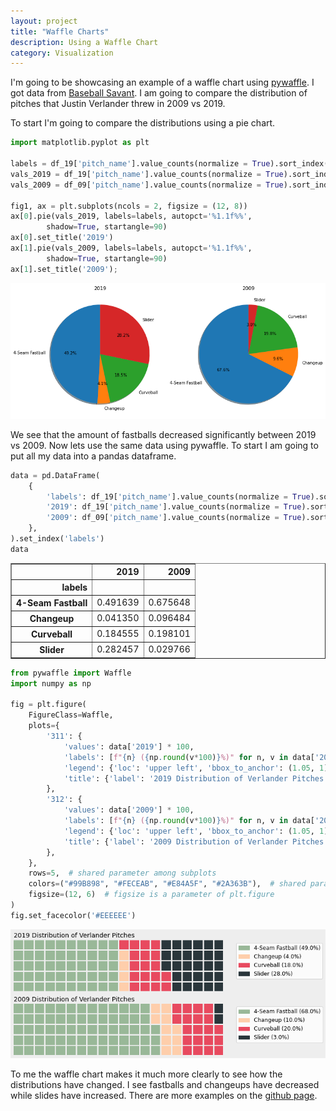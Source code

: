 ```yaml
---
layout: project
title: "Waffle Charts"
description: Using a Waffle Chart
category: Visualization
---
```


I'm going to be showcasing an example of a waffle chart using [pywaffle](https://github.com/gyli/PyWaffle).  I got data from [Baseball Savant](https://baseballsavant.mlb.com/).  I am going to compare the distribution of pitches that Justin Verlander threw in 2009 vs 2019. 

To start I'm going to compare the distributions using a pie chart. 


```python
import matplotlib.pyplot as plt

labels = df_19['pitch_name'].value_counts(normalize = True).sort_index().index
vals_2019 = df_19['pitch_name'].value_counts(normalize = True).sort_index().values
vals_2009 = df_09['pitch_name'].value_counts(normalize = True).sort_index().values

fig1, ax = plt.subplots(ncols = 2, figsize = (12, 8))
ax[0].pie(vals_2019, labels=labels, autopct='%1.1f%%',
        shadow=True, startangle=90)
ax[0].set_title('2019')
ax[1].pie(vals_2009, labels=labels, autopct='%1.1f%%',
        shadow=True, startangle=90)
ax[1].set_title('2009');
```


![png](https://raw.githubusercontent.com/sik-flow/sik-flow.github.io/master/_projects/images/pywaffle_files/pywaffle_1_0.png)


We see that the amount of fastballs decreased significantly between 2019 vs 2009.  Now lets use the same data using pywaffle.  To start I am going to put all my data into a pandas dataframe. 


```python
data = pd.DataFrame(
    {
        'labels': df_19['pitch_name'].value_counts(normalize = True).sort_index().index,
        '2019': df_19['pitch_name'].value_counts(normalize = True).sort_index(),
        '2009': df_09['pitch_name'].value_counts(normalize = True).sort_index(),
    },
).set_index('labels')
data
```




<div>
<style scoped>
    .dataframe tbody tr th:only-of-type {
        vertical-align: middle;
    }

    .dataframe tbody tr th {
        vertical-align: top;
    }

    .dataframe thead th {
        text-align: right;
    }
</style>
<table border="1" class="dataframe">
  <thead>
    <tr style="text-align: right;">
      <th></th>
      <th>2019</th>
      <th>2009</th>
    </tr>
    <tr>
      <th>labels</th>
      <th></th>
      <th></th>
    </tr>
  </thead>
  <tbody>
    <tr>
      <th>4-Seam Fastball</th>
      <td>0.491639</td>
      <td>0.675648</td>
    </tr>
    <tr>
      <th>Changeup</th>
      <td>0.041350</td>
      <td>0.096484</td>
    </tr>
    <tr>
      <th>Curveball</th>
      <td>0.184555</td>
      <td>0.198101</td>
    </tr>
    <tr>
      <th>Slider</th>
      <td>0.282457</td>
      <td>0.029766</td>
    </tr>
  </tbody>
</table>
</div>




```python
from pywaffle import Waffle
import numpy as np

fig = plt.figure(
    FigureClass=Waffle,
    plots={
        '311': {
            'values': data['2019'] * 100,
            'labels': [f"{n} ({np.round(v*100)}%)" for n, v in data['2019'].items()],
            'legend': {'loc': 'upper left', 'bbox_to_anchor': (1.05, 1), 'fontsize': 12},
            'title': {'label': '2019 Distribution of Verlander Pitches', 'loc': 'left', 'fontsize': 14}
        },
        '312': {
            'values': data['2009'] * 100,
            'labels': [f"{n} ({np.round(v*100)}%)" for n, v in data['2009'].items()],
            'legend': {'loc': 'upper left', 'bbox_to_anchor': (1.05, 1), 'fontsize': 12},
            'title': {'label': '2009 Distribution of Verlander Pitches', 'loc': 'left', 'fontsize': 14}
        },
    },
    rows=5,  # shared parameter among subplots
    colors=("#99B898", "#FECEAB", "#E84A5F", "#2A363B"),  # shared parameter among subplots
    figsize=(12, 6)  # figsize is a parameter of plt.figure
)
fig.set_facecolor('#EEEEEE')
```


![png](https://raw.githubusercontent.com/sik-flow/sik-flow.github.io/master/_projects/images/pywaffle_files/pywaffle_4_0.png)


To me the waffle chart makes it much more clearly to see how the distributions have changed.  I see fastballs and changeups have decreased while slides have increased.  There are more examples on the [github page](https://github.com/gyli/PyWaffle).

